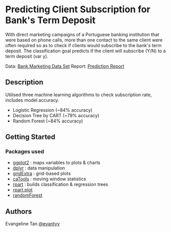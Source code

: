 # Predicting Client Subscription for Bank's Term Deposit

With direct marketing campaigns of a Portuguese banking institution that were based on phone calls,  more than one contact to the same client were often required so as to check if clients would subscribe to the bank's term deposit.
The classification goal predicts if the client will subscribe (Y/N) to a term deposit (var y).

Data: [Bank Marketing Data Set](https://archive.ics.uci.edu/ml/datasets/Bank+Marketing)
Report: [Prediction Report](https://evantyy.github.io/client-subscription-predict/)

## Description

Utilised three machine learning algorithms to check subscription rate, includes model accuracy.
- Logistic Regression (~84% accuracy)
- Decision Tree by CART (~79% accuracy)
- Random Forest (~84% accuracy)

## Getting Started

### Packages used

* [ggplot2](https://cran.r-project.org/package=ggplot2/ggplot2.pdf) : maps variables to plots & charts
* [dplyr](https://cran.r-project.org/web/packages/dplyr/dplyr.pdf) : data manipulation
* [gridExtra](https://cran.r-project.org/web/packages/gridExtra/gridExtra.pdf) : grid-based plots
* [caTools](https://cran.r-project.org/web/packages/caTools/caTools.pdf) : moving window statistics
* [rpart](https://cran.r-project.org/web/packages/rpart/rpart.pdf) : builds classification & regression trees
* [rpart.plot](https://cran.r-project.org/web/packages/rpart.plot/rpart.plot.pdf)
* [randomForest](https://cran.r-project.org/web/packages/randomForest/randomForest.pdf)


## Authors

Evangeline Tan
[@evantyy](https://github.com/evantyy)
